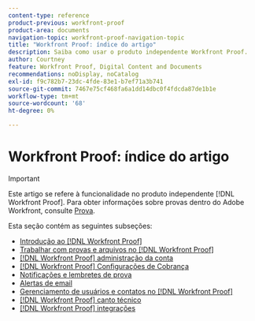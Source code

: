 ```yaml
---
content-type: reference
product-previous: workfront-proof
product-area: documents
navigation-topic: workfront-proof-navigation-topic
title: "Workfront Proof: índice do artigo"
description: Saiba como usar o produto independente Workfront Proof.
author: Courtney
feature: Workfront Proof, Digital Content and Documents
recommendations: noDisplay, noCatalog
exl-id: f9c782b7-23dc-4fde-83e1-b7ef71a3b741
source-git-commit: 7467e75cf468fa6a1dd14dbc0f4fdcda87de1b1e
workflow-type: tm+mt
source-wordcount: '68'
ht-degree: 0%

---
```


# Workfront Proof: índice do artigo

>[!IMPORTANT]
>
>Este artigo se refere à funcionalidade no produto independente [!DNL Workfront Proof]. Para obter informações sobre provas dentro do Adobe Workfront, consulte [Prova](../review-and-approve-work/proofing/proofing.md).

Esta seção contém as seguintes subseções:

* [Introdução ao [!DNL Workfront Proof]](../workfront-proof/wp-getstarted/getting-started-with-workfront-proof.md)
* [Trabalhar com provas e arquivos no [!DNL Workfront Proof]](../workfront-proof/wp-work-proofsfiles/wp-work-proofs-files.md)
* [[!DNL Workfront Proof] administração da conta](../workfront-proof/wp-acct-admin/wp-account-admin.md)
* [[!DNL Workfront Proof] Configurações de Cobrança](../workfront-proof/wp-billingsettings/wp-billing-settings.md)
* [Notificações e lembretes de prova](../workfront-proof/wp-emailsntfctns/wp-emails-and-notifications.md)
* [Alertas de email](../workfront-proof/wp-emailsntfctns/email-alerts/email-alerts.md)
* [Gerenciamento de usuários e contatos no [!DNL Workfront Proof]](../workfront-proof/wp-mnguserscontacts/manage-user-contacts.md)
* [[!DNL Workfront Proof] canto técnico](../workfront-proof/wp-tech-corner/tech-corner.md)
* [[!DNL Workfront Proof] integrações](../workfront-proof/wp-integrations/wp-integrations.md)

